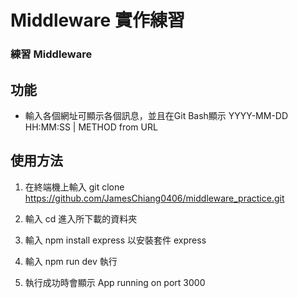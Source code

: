 # Middleware 實作練習
### 練習 Middleware

## 功能
* 輸入各個網址可顯示各個訊息，並且在Git Bash顯示 YYYY-MM-DD HH:MM:SS | METHOD from URL


## 使用方法
1. 在終端機上輸入 git clone https://github.com/JamesChiang0406/middleware_practice.git

2. 輸入 cd 進入所下載的資料夾

3. 輸入 npm install express 以安裝套件 express

4. 輸入 npm run dev 執行

5. 執行成功時會顯示 App running on port 3000

